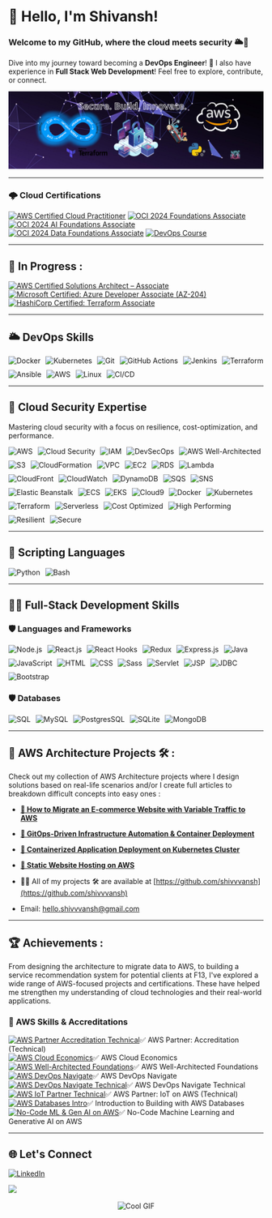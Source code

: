 # 💫 **Hello, I'm Shivansh!**  
### Welcome to my GitHub, where the cloud meets security 🌥️🔐

Dive into my journey toward becoming a **DevOps Engineer**! 🚀 I also have experience in **Full Stack Web Development**! Feel free to explore, contribute, or connect.  

![Shivvvansh Cloud Banner](https://github.com/shivvvansh/background-generator/blob/main/Banner/banner%20Cloud.png?raw=true)

---

### 🌩️ Cloud Certifications

[![AWS Certified Cloud Practitioner](https://img.shields.io/badge/AWS%20Certified%20Cloud%20Practitioner-%23000000?style=plastic&logo=amazon-aws&logoColor=white&label=AWS&labelColor=32CD32)](https://www.credly.com/badges/58c2208c-cc1d-419a-aeae-f884c24f36fd/public_url)
[![OCI 2024 Foundations Associate](https://img.shields.io/badge/OCI%20Foundations%20Associate-2024-%23000000?style=plastic&logo=oracle&logoColor=white&label=Oracle&labelColor=F80000)](https://catalog-education.oracle.com/pls/certview/sharebadge?id=BBED7B8A5C00C7F0584C8C708F51672810CD5E713F0D28C443C9E066D926E863)
[![OCI 2024 AI Foundations Associate](https://img.shields.io/badge/OCI%20AI%20Foundations%20Associate-2024-%23000000?style=plastic&logo=oracle&logoColor=white&label=Oracle&labelColor=F80000)](https://catalog-education.oracle.com/pls/certview/sharebadge?id=C7694044F028FEA21664C0AF4D3D7702ADCAC80ED5C24CBC87F19104E37ACF71)
[![OCI 2024 Data Foundations Associate](https://img.shields.io/badge/OCI%20Data%20Foundations%20Associate-2024-%23000000?style=plastic&logo=oracle&logoColor=white&label=Oracle&labelColor=F80000)](https://catalog-education.oracle.com/ords/certview/sharebadge?id=BBED7B8A5C00C7F0584C8C708F51672863E2DB4B24AD6F03ACDDE6BDD27AD384)
[![DevOps Course](https://img.shields.io/badge/DevOps%20Course-DevOps%20Beginners%20to%20Advanced-%23000000?style=plastic&logo=udemy&logoColor=white&label=Udemy&labelColor=A435F0)](http://ude.my/UC-55d606b3-58c7-490f-b3f2-231a8abc66bb)

----
## 🚀 In Progress : 

[![AWS Certified Solutions Architect – Associate](https://img.shields.io/badge/AWS%20Certified%20Solutions%20Architect%20–%20Associate-%23000000?style=plastic&logo=amazon-aws&logoColor=white&label=AWS&labelColor=ff9900)](https://aws.amazon.com/certification/certified-solutions-architect-associate/)
[![Microsoft Certified: Azure Developer Associate (AZ-204)](https://img.shields.io/badge/Azure%20Developer%20Associate%20(AZ--204)-%230078D4?style=plastic&logo=microsoft-azure&logoColor=white&label=Azure&labelColor=0078D4)](https://learn.microsoft.com/en-us/certifications/azure-developer/)
[![HashiCorp Certified: Terraform Associate](https://img.shields.io/badge/Terraform%20Associate-%23000000?style=plastic&logo=terraform&logoColor=white&label=Terraform&labelColor=7F5FB3)](https://www.hashicorp.com/certification/terraform-associate)

-----
## **🌥️ DevOps Skills**  
<div style="display: flex; gap: 10px; flex-wrap: wrap;">
  <img src="https://img.shields.io/badge/Docker-2496ED?style=for-the-badge&logo=docker&logoColor=white" alt="Docker">
  <img src="https://img.shields.io/badge/Kubernetes-326CE5?style=for-the-badge&logo=kubernetes&logoColor=white" alt="Kubernetes">
  <img src="https://img.shields.io/badge/Git-F05032?style=for-the-badge&logo=git&logoColor=white" alt="Git">
  <img src="https://img.shields.io/badge/GitHub%20Actions-2088FF?style=for-the-badge&logo=githubactions&logoColor=white" alt="GitHub Actions">
  <img src="https://img.shields.io/badge/Jenkins-D24939?style=for-the-badge&logo=jenkins&logoColor=white" alt="Jenkins">
  <img src="https://img.shields.io/badge/Terraform-623CE4?style=for-the-badge&logo=terraform&logoColor=white" alt="Terraform">
  <img src="https://img.shields.io/badge/Ansible-EE0000?style=for-the-badge&logo=ansible&logoColor=white" alt="Ansible">
  <img src="https://img.shields.io/badge/AWS-232F3E?style=for-the-badge&logo=amazon-aws&logoColor=white" alt="AWS">
  <img src="https://img.shields.io/badge/Linux-FCC624?style=for-the-badge&logo=linux&logoColor=black" alt="Linux">
  <img src="https://img.shields.io/badge/CI%2FCD-006400?style=for-the-badge&logo=continuousintegration&logoColor=white" alt="CI/CD">
</div>

---

## **🔐 Cloud Security Expertise**  
Mastering cloud security with a focus on resilience, cost-optimization, and performance.  
<div style="display: flex; gap: 10px; flex-wrap: wrap;">
  <img src="https://img.shields.io/badge/AWS-%23000000?style=for-the-badge&logo=amazon-aws&logoColor=white&labelColor=ff0000" alt="AWS">
  <img src="https://img.shields.io/badge/Cloud_Security-%23000000?style=for-the-badge&logoColor=white&labelColor=00ff00" alt="Cloud Security">
  <img src="https://img.shields.io/badge/IAM-%23000000?style=for-the-badge&logoColor=white&labelColor=00ffff" alt="IAM">
  <img src="https://img.shields.io/badge/DevSecOps-%23000000?style=for-the-badge&logoColor=white&labelColor=0000ff" alt="DevSecOps">
  <img src="https://img.shields.io/badge/AWS_Well_Architected-%23000000?style=for-the-badge&logoColor=white&labelColor=8000ff" alt="AWS Well-Architected">
  <img src="https://img.shields.io/badge/S3-%23000000?style=for-the-badge&logo=amazon-s3&logoColor=white&labelColor=ff00ff" alt="S3">
  <img src="https://img.shields.io/badge/CloudFormation-%23000000?style=for-the-badge&logoColor=white&labelColor=ff0000" alt="CloudFormation">
  <img src="https://img.shields.io/badge/VPC-%23000000?style=for-the-badge&logoColor=white&labelColor=ff8c00" alt="VPC">
  <img src="https://img.shields.io/badge/EC2-%23000000?style=for-the-badge&logoColor=white&labelColor=ffff00" alt="EC2">
  <img src="https://img.shields.io/badge/RDS-%23000000?style=for-the-badge&logo=amazon-rds&logoColor=white&labelColor=00ff00" alt="RDS">
  <img src="https://img.shields.io/badge/Lambda-%23000000?style=for-the-badge&logo=amazon-lambda&logoColor=white&labelColor=8000ff" alt="Lambda">
  <img src="https://img.shields.io/badge/CloudFront-%23000000?style=for-the-badge&logo=amazon-cloudfront&logoColor=white&labelColor=ff8c00" alt="CloudFront">
  <img src="https://img.shields.io/badge/CloudWatch-%23000000?style=for-the-badge&logo=amazon-cloudwatch&logoColor=white&labelColor=00ffff" alt="CloudWatch">
  <img src="https://img.shields.io/badge/DynamoDB-%23000000?style=for-the-badge&logo=amazon-dynamodb&logoColor=white&labelColor=ff0000" alt="DynamoDB">
  <img src="https://img.shields.io/badge/SQS-%23000000?style=for-the-badge&logo=amazon-sqs&logoColor=white&labelColor=ffff00" alt="SQS">
  <img src="https://img.shields.io/badge/SNS-%23000000?style=for-the-badge&logo=amazon-sns&logoColor=white&labelColor=00ff00" alt="SNS">
  <img src="https://img.shields.io/badge/Elastic_Beanstalk-%23000000?style=for-the-badge&logo=amazon-ecs&logoColor=white&labelColor=0000ff" alt="Elastic Beanstalk">
  <img src="https://img.shields.io/badge/ECS-%23000000?style=for-the-badge&logo=amazon-ecs&logoColor=white&labelColor=8000ff" alt="ECS">
  <img src="https://img.shields.io/badge/EKS-%23000000?style=for-the-badge&logo=kubernetes&logoColor=white&labelColor=ff8c00" alt="EKS">
  <img src="https://img.shields.io/badge/Cloud9-%23000000?style=for-the-badge&logo=amazon-cloud9&logoColor=white&labelColor=00ffff" alt="Cloud9">
  <img src="https://img.shields.io/badge/Docker-%23000000?style=for-the-badge&logo=docker&logoColor=white&labelColor=00ff00" alt="Docker">
  <img src="https://img.shields.io/badge/Kubernetes-%23000000?style=for-the-badge&logo=kubernetes&logoColor=white&labelColor=00ffff" alt="Kubernetes">
  <img src="https://img.shields.io/badge/Terraform-%23000000?style=for-the-badge&logo=terraform&logoColor=white&labelColor=0000ff" alt="Terraform">
  <img src="https://img.shields.io/badge/Serverless-%23000000?style=for-the-badge&logoColor=white&labelColor=8000ff" alt="Serverless">
  <img src="https://img.shields.io/badge/Cost_Optimized-%23000000?style=for-the-badge&logo=amazon-aws&logoColor=white&labelColor=ffcc00" alt="Cost Optimized">
  <img src="https://img.shields.io/badge/High_Performing-%23000000?style=for-the-badge&logo=amazon-aws&logoColor=white&labelColor=ff6600" alt="High Performing">
  <img src="https://img.shields.io/badge/Resilient-%23000000?style=for-the-badge&logo=amazon-aws&logoColor=white&labelColor=00ff00" alt="Resilient">
  <img src="https://img.shields.io/badge/Secure-%23000000?style=for-the-badge&logo=amazon-aws&logoColor=white&labelColor=ff0000" alt="Secure">
</div>

---

## **🐍 Scripting Languages**  
<div style="display: flex; gap: 10px; flex-wrap: wrap;">
  <img src="https://img.shields.io/badge/Python-%23000000?style=for-the-badge&logo=python&logoColor=white&labelColor=3776AB" alt="Python">
  <img src="https://img.shields.io/badge/Bash-%23000000?style=for-the-badge&logo=gnu-bash&logoColor=white&labelColor=4EAA25" alt="Bash">
</div>

---

## **👨‍💻 Full-Stack Development Skills**  

### **🛡️ Languages and Frameworks**  
<div style="display: flex; gap: 10px; flex-wrap: wrap;">
  <img src="https://img.shields.io/badge/Node.js-339933?style=for-the-badge&logo=node.js&logoColor=white" alt="Node.js">
  <img src="https://img.shields.io/badge/React.js-61DAFB?style=for-the-badge&logo=react&logoColor=black" alt="React.js">
  <img src="https://img.shields.io/badge/React%20Hooks-61DAFB?style=for-the-badge&logo=react&logoColor=black" alt="React Hooks">
  <img src="https://img.shields.io/badge/Redux-764ABC?style=for-the-badge&logo=redux&logoColor=white" alt="Redux">
  <img src="https://img.shields.io/badge/Express.js-000000?style=for-the-badge&logo=express&logoColor=white" alt="Express.js">
  <img src="https://img.shields.io/badge/Java-007396?style=for-the-badge&logo=java&logoColor=white" alt="Java">
  <img src="https://img.shields.io/badge/JavaScript-F7DF1E?style=for-the-badge&logo=javascript&logoColor=black" alt="JavaScript">
  <img src="https://img.shields.io/badge/HTML-E34F26?style=for-the-badge&logo=html5&logoColor=white" alt="HTML">
  <img src="https://img.shields.io/badge/CSS-1572B6?style=for-the-badge&logo=css3&logoColor=white" alt="CSS">
  <img src="https://img.shields.io/badge/Sass-CC6699?style=for-the-badge&logo=sass&logoColor=white" alt="Sass">
  <img src="https://img.shields.io/badge/Servlet-007396?style=for-the-badge&logo=java&logoColor=white" alt="Servlet">
  <img src="https://img.shields.io/badge/JSP-007396?style=for-the-badge&logo=java&logoColor=white" alt="JSP">
  <img src="https://img.shields.io/badge/JDBC-007396?style=for-the-badge&logo=java&logoColor=white" alt="JDBC">
  <img src="https://img.shields.io/badge/Bootstrap-7952B3?style=for-the-badge&logo=bootstrap&logoColor=white" alt="Bootstrap">
</div>

### **🛡️ Databases**  
<div style="display: flex; gap: 10px; flex-wrap: wrap;">
  <img src="https://img.shields.io/badge/SQL-4479A1?style=for-the-badge&logo=database&logoColor=white" alt="SQL">
  <img src="https://img.shields.io/badge/MySQL-4479A1?style=for-the-badge&logo=mysql&logoColor=white" alt="MySQL">
  <img src="https://img.shields.io/badge/PostgresSQL-336791?style=for-the-badge&logo=postgresql&logoColor=white" alt="PostgresSQL">
  <img src="https://img.shields.io/badge/SQLite-003B57?style=for-the-badge&logo=sqlite&logoColor=white" alt="SQLite">
  <img src="https://img.shields.io/badge/MongoDB-47A248?style=for-the-badge&logo=mongodb&logoColor=white" alt="MongoDB">
</div>

---
## **🌟 AWS Architecture Projects 🛠️** :

Check out my collection of AWS Architecture projects where I design solutions based on real-life scenarios and/or I create full articles to breakdown difficult concepts into easy ones :

- **[🛒 How to Migrate an E-commerce Website with Variable Traffic to AWS](https://github.com/shivvvansh/AWS-E-commerce-migration-architecture)**
- **[🔄 GitOps-Driven Infrastructure Automation & Container Deployment](https://github.com/shivvvansh/vprofile-action.git)**
- **[🔄 Containerized Application Deployment on Kubernetes Cluster](https://github.com/shivvvansh/kubeApp.git)**
- **[🛒 Static Website Hosting on AWS]()**

- 👨‍💻 All of my projects 🛠️ are available at [https://github.com/shivvvansh](https://github.com/shivvvansh)
- Email: hello.shivvvansh@gmail.com

---
## 🏆 Achievements :
From designing the architecture to migrate data to AWS, to building a service recommendation system for potential clients at F13, I've explored a wide range of AWS-focused projects and certifications. These have helped me strengthen my understanding of cloud technologies and their real-world applications.

### 🚀 AWS Skills & Accreditations

[![AWS Partner Accreditation Technical](https://img.shields.io/badge/AWS%20Partner%20Accreditation%20(Technical)-Complete-%23000000?style=plastic&logo=amazon-aws&logoColor=white&label=AWS&labelColor=2496ED)](https://www.credly.com/badges/cf03b227-8682-4197-ba4a-801510fe0540/public_url)✅ AWS Partner: Accreditation (Technical)  <br>
[![AWS Cloud Economics](https://img.shields.io/badge/AWS%20Cloud%20Economics-Complete-%23000000?style=plastic&logo=amazon-aws&logoColor=white&label=AWS&labelColor=2496ED)](https://www.credly.com/badges/fc03f4d4-8c22-4623-b68a-3903af9244d2/public_url)✅ AWS Cloud Economics  <br>
[![AWS Well-Architected Foundations](https://img.shields.io/badge/AWS%20Well--Architected%20Foundations-Complete-%23000000?style=plastic&logo=amazon-aws&logoColor=white&label=AWS&labelColor=2496ED)](https://www.credly.com/badges/0cc7d2ce-1083-4610-9ad2-5fb78adc2fa8/public_url)✅ AWS Well-Architected Foundations  <br>
[![AWS DevOps Navigate](https://img.shields.io/badge/AWS%20DevOps%20Navigate-Complete-%23000000?style=plastic&logo=amazon-aws&logoColor=white&label=AWS&labelColor=2496ED)]()✅ AWS DevOps Navigate  <br>
[![AWS DevOps Navigate Technical](https://img.shields.io/badge/AWS%20DevOps%20Navigate%20(Technical)-Complete-%23000000?style=plastic&logo=amazon-aws&logoColor=white&label=AWS&labelColor=2496ED)]()✅ AWS DevOps Navigate Technical  <br>
[![AWS IoT Partner Technical](https://img.shields.io/badge/AWS%20IoT%20Partner%20(Technical)-Complete-%23000000?style=plastic&logo=amazon-aws&logoColor=white&label=AWS&labelColor=2496ED)]()✅ AWS Partner: IoT on AWS (Technical)  <br>
[![AWS Databases Intro](https://img.shields.io/badge/Intro%20to%20Building%20with%20AWS%20Databases-Complete-%23000000?style=plastic&logo=amazon-aws&logoColor=white&label=AWS&labelColor=2496ED)]()✅ Introduction to Building with AWS Databases  <br>
[![No-Code ML & Gen AI on AWS](https://img.shields.io/badge/No--Code%20ML%20%26%20Generative%20AI%20on%20AWS-Complete-%23000000?style=plastic&logo=amazon-aws&logoColor=white&label=AWS&labelColor=2496ED)]()✅ No-Code Machine Learning and Generative AI on AWS  <br>


---

## **🌐 Let's Connect**  
[![LinkedIn](https://img.shields.io/badge/LinkedIn-%230A66C2.svg?logo=linkedin&logoColor=white)](https://www.linkedin.com/in/shivvvansh)

[![](https://visitcount.itsvg.in/api?id=Kzax01&icon=6&color=5)](https://visitcount.itsvg.in)

<p align="center">
  <img src="https://i.pinimg.com/originals/91/1d/91/911d914aaf6194489a3f5626bed2bd3a.gif" width="500" alt="Cool GIF">
</p>
